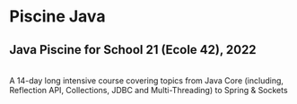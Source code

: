 # Piscine Java
## Java Piscine for School 21 (Ecole 42), 2022 

<br> A 14-day long intensive course covering topics from Java Core (including, Reflection API, Collections, JDBC and Multi-Threading) to Spring & Sockets </br>
